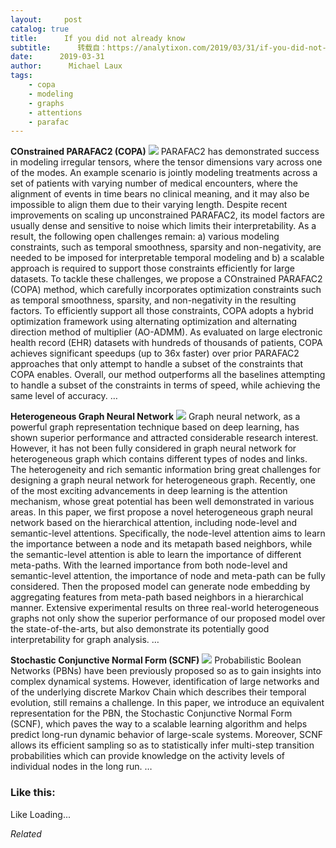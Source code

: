 ```yaml
---
layout:     post
catalog: true
title:      If you did not already know
subtitle:      转载自：https://analytixon.com/2019/03/31/if-you-did-not-already-know-687/
date:      2019-03-31
author:      Michael Laux
tags:
    - copa
    - modeling
    - graphs
    - attentions
    - parafac
---
```


**COnstrained PARAFAC2 (COPA)** ![](https://analytixon.files.wordpress.com/2015/01/google.png?w=529)
PARAFAC2 has demonstrated success in modeling irregular tensors, where the tensor dimensions vary across one of the modes. An example scenario is jointly modeling treatments across a set of patients with varying number of medical encounters, where the alignment of events in time bears no clinical meaning, and it may also be impossible to align them due to their varying length. Despite recent improvements on scaling up unconstrained PARAFAC2, its model factors are usually dense and sensitive to noise which limits their interpretability. As a result, the following open challenges remain: a) various modeling constraints, such as temporal smoothness, sparsity and non-negativity, are needed to be imposed for interpretable temporal modeling and b) a scalable approach is required to support those constraints efficiently for large datasets. To tackle these challenges, we propose a COnstrained PARAFAC2 (COPA) method, which carefully incorporates optimization constraints such as temporal smoothness, sparsity, and non-negativity in the resulting factors. To efficiently support all those constraints, COPA adopts a hybrid optimization framework using alternating optimization and alternating direction method of multiplier (AO-ADMM). As evaluated on large electronic health record (EHR) datasets with hundreds of thousands of patients, COPA achieves significant speedups (up to 36x faster) over prior PARAFAC2 approaches that only attempt to handle a subset of the constraints that COPA enables. Overall, our method outperforms all the baselines attempting to handle a subset of the constraints in terms of speed, while achieving the same level of accuracy. … 

**Heterogeneous Graph Neural Network** ![](https://analytixon.files.wordpress.com/2015/01/google.png?w=529)
Graph neural network, as a powerful graph representation technique based on deep learning, has shown superior performance and attracted considerable research interest. However, it has not been fully considered in graph neural network for heterogeneous graph which contains different types of nodes and links. The heterogeneity and rich semantic information bring great challenges for designing a graph neural network for heterogeneous graph. Recently, one of the most exciting advancements in deep learning is the attention mechanism, whose great potential has been well demonstrated in various areas. In this paper, we first propose a novel heterogeneous graph neural network based on the hierarchical attention, including node-level and semantic-level attentions. Specifically, the node-level attention aims to learn the importance between a node and its metapath based neighbors, while the semantic-level attention is able to learn the importance of different meta-paths. With the learned importance from both node-level and semantic-level attention, the importance of node and meta-path can be fully considered. Then the proposed model can generate node embedding by aggregating features from meta-path based neighbors in a hierarchical manner. Extensive experimental results on three real-world heterogeneous graphs not only show the superior performance of our proposed model over the state-of-the-arts, but also demonstrate its potentially good interpretability for graph analysis. … 

**Stochastic Conjunctive Normal Form (SCNF)** ![](https://analytixon.files.wordpress.com/2015/01/google.png?w=529)
Probabilistic Boolean Networks (PBNs) have been previously proposed so as to gain insights into complex dynamical systems. However, identification of large networks and of the underlying discrete Markov Chain which describes their temporal evolution, still remains a challenge. In this paper, we introduce an equivalent representation for the PBN, the Stochastic Conjunctive Normal Form (SCNF), which paves the way to a scalable learning algorithm and helps predict long-run dynamic behavior of large-scale systems. Moreover, SCNF allows its efficient sampling so as to statistically infer multi-step transition probabilities which can provide knowledge on the activity levels of individual nodes in the long run. … 





### Like this:

Like Loading...


*Related*

